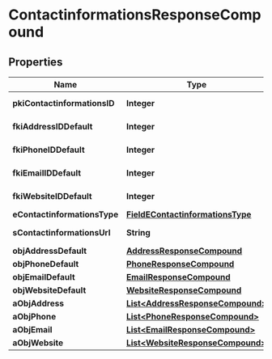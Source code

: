 

# ContactinformationsResponseCompound

## Properties

Name | Type | Description | Notes
------------ | ------------- | ------------- | -------------
**pkiContactinformationsID** | **Integer** | The unique ID of the Contactinformations | 
**fkiAddressIDDefault** | **Integer** | The unique ID of the Address |  [optional]
**fkiPhoneIDDefault** | **Integer** | The unique ID of the Phone. |  [optional]
**fkiEmailIDDefault** | **Integer** | The unique ID of the Email |  [optional]
**fkiWebsiteIDDefault** | **Integer** | The unique ID of the Website Default |  [optional]
**eContactinformationsType** | [**FieldEContactinformationsType**](FieldEContactinformationsType.md) |  | 
**sContactinformationsUrl** | **String** | The url of the Contactinformations |  [optional]
**objAddressDefault** | [**AddressResponseCompound**](AddressResponseCompound.md) |  |  [optional]
**objPhoneDefault** | [**PhoneResponseCompound**](PhoneResponseCompound.md) |  |  [optional]
**objEmailDefault** | [**EmailResponseCompound**](EmailResponseCompound.md) |  |  [optional]
**objWebsiteDefault** | [**WebsiteResponseCompound**](WebsiteResponseCompound.md) |  |  [optional]
**aObjAddress** | [**List&lt;AddressResponseCompound&gt;**](AddressResponseCompound.md) |  | 
**aObjPhone** | [**List&lt;PhoneResponseCompound&gt;**](PhoneResponseCompound.md) |  | 
**aObjEmail** | [**List&lt;EmailResponseCompound&gt;**](EmailResponseCompound.md) |  | 
**aObjWebsite** | [**List&lt;WebsiteResponseCompound&gt;**](WebsiteResponseCompound.md) |  | 




